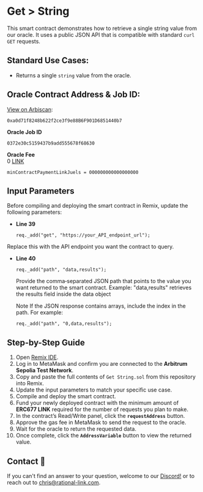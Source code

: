 # Get > String
This smart contract demonstrates how to retrieve a single string value from our oracle. It uses a public JSON API that is compatible with standard `curl GET` requests.

## Standard Use Cases:
- Returns a single `string` value from the oracle.

## Oracle Contract Address & Job ID:
[View on Arbiscan](https://sepolia.arbiscan.io/address/0xa0d71f8248b622f2ce3f9e88B6F901D6851440b7): 
```
0xa0d71f8248b622f2ce3f9e88B6F901D6851440b7
```

**Oracle Job ID**  
```
0372e30c5159437b9add555678f68630
```

**Oracle Fee**   
0 [LINK](https://sepolia.arbiscan.io/token/0xb1D4538B4571d411F07960EF2838Ce337FE1E80E)
```
minContractPaymentLinkJuels = 000000000000000000
```


## Input Parameters

Before compiling and deploying the smart contract in Remix, update the following parameters:

- **Line 39**  
  ```solidity
  req._add("get", "https://your_API_endpoint_url");
  ```
Replace this with the API endpoint you want the contract to query.

- **Line 40**  
  ```solidity
  req._add("path", "data,results");
  ``` 
  Provide the comma‑separated JSON path that points to the value you want returned to the smart contract.
  Example: "data,results" retrieves the results field inside the data object

  Note
  If the JSON response contains arrays, include the index in the path.
  For example:
    ```solidity
    req._add("path", "0,data,results");
    ```



## Step-by-Step Guide

1. Open [Remix IDE](https://remix.ethereum.org/).  
2. Log in to MetaMask and confirm you are connected to the **Arbitrum Sepolia Test Network**.  
3. Copy and paste the full contents of `Get String.sol` from this repository into Remix.  
4. Update the input parameters to match your specific use case.  
5. Compile and deploy the smart contract.  
6. Fund your newly deployed contract with the minimum amount of **ERC677 LINK** required for the number of requests you plan to make.  
7. In the contract’s Read/Write panel, click the **`requestAddress`** button.  
8. Approve the gas fee in MetaMask to send the request to the oracle.  
9. Wait for the oracle to return the requested data.  
10. Once complete, click the **`AddressVariable`** button to view the returned value.  

## Contact :email:
If you can't find an answer to your question, welcome to our [Discord!](https://discord.gg/JNzXmMZqks) or to reach out to chris@rational-link.com.

